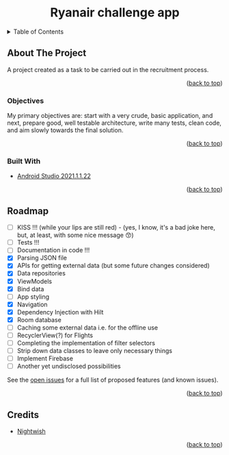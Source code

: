 <h1 align="center">Ryanair challenge app</h1>

<!-- TABLE OF CONTENTS -->
<details>
  <summary>Table of Contents</summary>
  <ol>
    <li><a href="#about-the-project">About The Project</a></li>
    <li><a href="#objectives">Objectives</a></li>
    <li><a href="#built-with">Built With</a></li>
    <li><a href="#roadmap">Roadmap</a></li>
    <li><a href="#credits">Credits</a></li>
  </ol>
</details>

<!-- ABOUT THE PROJECT -->

## About The Project

A project created as a task to be carried out in the recruitment process.

<p align="right">(<a href="#top">back to top</a>)</p>

### Objectives

My primary objectives are: start with a very crude, basic application, and next, prepare good, well
testable architecture, write many tests, clean code, and aim slowly towards the final solution.

<p align="right">(<a href="#top">back to top</a>)</p>

### Built With

* [Android Studio 2021.1.1.22](https://developer.android.com/studio)

<p align="right">(<a href="#top">back to top</a>)</p>

<!-- ROADMAP -->

## Roadmap

- [ ] KISS !!! (while your lips are still red) - (yes, I know, it's a bad joke here, but, at least, with some nice message :kissing_smiling_eyes:)
- [ ] Tests !!!
- [ ] Documentation in code !!!
- [x] Parsing JSON file
- [x] APIs for getting external data (but some future changes considered)
- [x] Data repositories
- [x] ViewModels
- [x] Bind data
- [ ] App styling
- [x] Navigation
- [x] Dependency Injection with Hilt
- [x] Room database
- [ ] Caching some external data i.e. for the offline use
- [ ] RecyclerView(?) for Flights
- [ ] Completing the implementation of filter selectors
- [ ] Strip down data classes to leave only necessary things
- [ ] Implement Firebase
- [ ] Another yet undisclosed possibilities

See the [open issues](https://github.com/AdamGiergun/R/issues) for a full list of
proposed features (and known issues).

<p align="right">(<a href="#top">back to top</a>)</p>

<!-- ACKNOWLEDGMENTS -->

## Credits

* [Nightwish](https://www.youtube.com/watch?v=5V7PKv493Ic)

<p align="right">(<a href="#top">back to top</a>)</p>